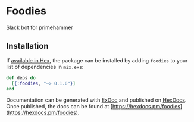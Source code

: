 # Foodies

Slack bot for primehammer

## Installation

If [available in Hex](https://hex.pm/docs/publish), the package can be installed
by adding `foodies` to your list of dependencies in `mix.exs`:

```elixir
def deps do
  [{:foodies, "~> 0.1.0"}]
end
```

Documentation can be generated with [ExDoc](https://github.com/elixir-lang/ex_doc)
and published on [HexDocs](https://hexdocs.pm). Once published, the docs can
be found at [https://hexdocs.pm/foodies](https://hexdocs.pm/foodies).

